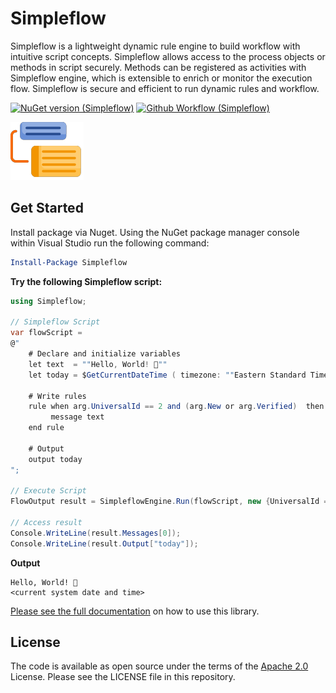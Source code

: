 
# Simpleflow

Simpleflow is a lightweight dynamic rule engine to build workflow with intuitive script concepts. Simpleflow allows access to the process objects or methods in script securely. Methods can be registered as activities with Simpleflow engine, which is extensible to enrich or monitor the execution flow. Simpleflow is secure and efficient to run dynamic rules and workflow. 


[![NuGet version (Simpleflow)](https://img.shields.io/nuget/vpre/Simpleflow?style=for-the-badge)](https://www.nuget.org/packages/Simpleflow/) [![Github Workflow (Simpleflow)](https://img.shields.io/github/workflow/status/navtech-io/simpleflow/ci?style=for-the-badge)](https://github.com/navtech-io/Simpleflow/actions)

![Simpleflow .NET Rule and Workflow Engine](https://raw.githubusercontent.com/navtech-io/Simpleflow/develop/src/Simpleflow/PackageIcon.png)


## Get Started

Install package via Nuget. Using the NuGet package manager console within Visual Studio run the following command:

```powershell
Install-Package Simpleflow	
```

**Try the following Simpleflow script:**

```csharp
using Simpleflow;

// Simpleflow Script
var flowScript = 
@" 
    # Declare and initialize variables
    let text  = ""Hello, World! 🌄""
    let today = $GetCurrentDateTime ( timezone: ""Eastern Standard Time"" )

    # Write rules
    rule when arg.UniversalId == 2 and (arg.New or arg.Verified)  then
         message text
    end rule
    
    # Output
    output today
";

// Execute Script
FlowOutput result = SimpleflowEngine.Run(flowScript, new {UniversalId = 2, New=true, Verified=false} );

// Access result
Console.WriteLine(result.Messages[0]); 
Console.WriteLine(result.Output["today"]);

```
**Output**

```
Hello, World! 🌄
<current system date and time>
```

[Please see the full documentation](https://navtech-io.github.io/Simpleflow/) on how to use this library.


## License
The code is available as open source under the terms of the [Apache 2.0](https://github.com/navtech-io/Simpleflow/blob/main/LICENSE) License. 
Please see the LICENSE file in this repository.

